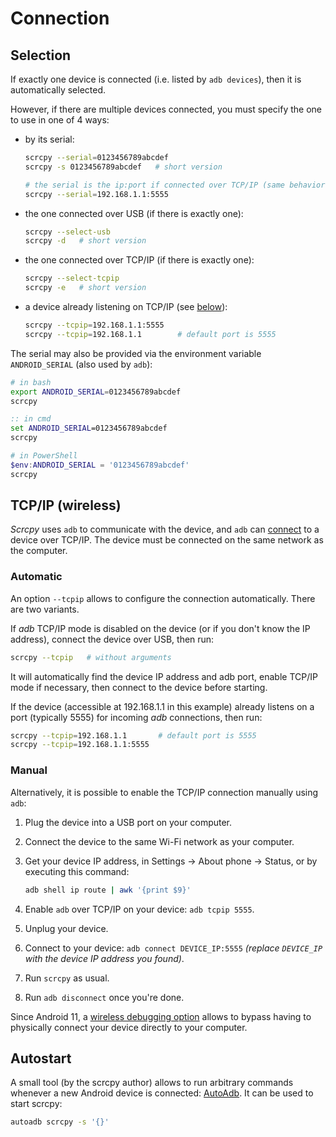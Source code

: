 # Connection

## Selection

If exactly one device is connected (i.e. listed by `adb devices`), then it is
automatically selected.

However, if there are multiple devices connected, you must specify the one to
use in one of 4 ways:
 - by its serial:
   ```bash
   scrcpy --serial=0123456789abcdef
   scrcpy -s 0123456789abcdef   # short version

   # the serial is the ip:port if connected over TCP/IP (same behavior as adb)
   scrcpy --serial=192.168.1.1:5555
   ```
 - the one connected over USB (if there is exactly one):
   ```bash
   scrcpy --select-usb
   scrcpy -d   # short version
   ```
 - the one connected over TCP/IP (if there is exactly one):
   ```bash
   scrcpy --select-tcpip
   scrcpy -e   # short version
   ```
 - a device already listening on TCP/IP (see [below](#tcpip-wireless)):
   ```bash
   scrcpy --tcpip=192.168.1.1:5555
   scrcpy --tcpip=192.168.1.1        # default port is 5555
   ```

The serial may also be provided via the environment variable `ANDROID_SERIAL`
(also used by `adb`):

```bash
# in bash
export ANDROID_SERIAL=0123456789abcdef
scrcpy
```

```cmd
:: in cmd
set ANDROID_SERIAL=0123456789abcdef
scrcpy
```

```powershell
# in PowerShell
$env:ANDROID_SERIAL = '0123456789abcdef'
scrcpy
```


## TCP/IP (wireless)

_Scrcpy_ uses `adb` to communicate with the device, and `adb` can [connect] to a
device over TCP/IP. The device must be connected on the same network as the
computer.

[connect]: https://developer.android.com/studio/command-line/adb.html#wireless


### Automatic

An option `--tcpip` allows to configure the connection automatically. There are
two variants.

If _adb_ TCP/IP mode is disabled on the device (or if you don't know the IP
address), connect the device over USB, then run:

```bash
scrcpy --tcpip   # without arguments
```

It will automatically find the device IP address and adb port, enable TCP/IP
mode if necessary, then connect to the device before starting.

If the device (accessible at 192.168.1.1 in this example) already listens on a
port (typically 5555) for incoming _adb_ connections, then run:

```bash
scrcpy --tcpip=192.168.1.1       # default port is 5555
scrcpy --tcpip=192.168.1.1:5555
```


### Manual

Alternatively, it is possible to enable the TCP/IP connection manually using
`adb`:

1. Plug the device into a USB port on your computer.
2. Connect the device to the same Wi-Fi network as your computer.
3. Get your device IP address, in Settings → About phone → Status, or by
   executing this command:

    ```bash
    adb shell ip route | awk '{print $9}'
    ```

4. Enable `adb` over TCP/IP on your device: `adb tcpip 5555`.
5. Unplug your device.
6. Connect to your device: `adb connect DEVICE_IP:5555` _(replace `DEVICE_IP`
with the device IP address you found)_.
7. Run `scrcpy` as usual.
8. Run `adb disconnect` once you're done.

Since Android 11, a [wireless debugging option][adb-wireless] allows to bypass
having to physically connect your device directly to your computer.

[adb-wireless]: https://developer.android.com/studio/command-line/adb#wireless-android11-command-line


## Autostart

A small tool (by the scrcpy author) allows to run arbitrary commands whenever a
new Android device is connected: [AutoAdb]. It can be used to start scrcpy:

```bash
autoadb scrcpy -s '{}'
```

[AutoAdb]: https://github.com/rom1v/autoadb
